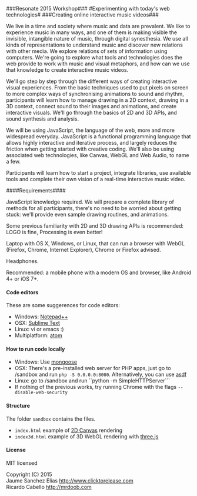 ###Resonate 2015 Workshop###
#Experimenting with today's web technologies#
###Creating online interactive music videos###

We live in a time and society where music and data are prevalent. We like to experience music in many ways, and one of them is making visible the invisible, intangible nature of music, through digital synesthesia. We use all kinds of representations to understand music and discover new relations with other media. We explore relations of sets of information using computers. We're going to explore what tools and technologies does the web provide to work with music and visual metaphors, and how can we use that knowledge to create interactive music videos.

We'll go step by step through the different ways of creating interactive visual experiences. From the basic techniques used to put pixels on screen to more complex ways of synchronising animations to sound and rhythm, participants will learn how to manage drawing in a 2D context, drawing in a 3D context, connect sound to their images and animations, and create interactive visuals. We'll go through the basics of 2D and 3D APIs, and sound synthesis and analysis.

We will be using JavaScript, the language of the web, more and more widespread everyday. JavaScript is a functional programming language that allows highly interactive and iterative process, and largely reduces the friction when getting started with creative coding. We'll also be using associated web technologies, like Canvas, WebGL and Web Audio, to name a few.

Participants will learn how to start a project, integrate libraries, use available tools and complete their own vision of a real-time interactive music video.

####Requirements####

JavaScript knowledge required. We will prepare a complete library of methods for all participants, there's no need to be worried about getting stuck: we'll provide even sample drawing routines, and animations.

Some previous familiarity with 2D and 3D drawing APIs is recommended: LOGO is fine, Processing is even better!

Laptop with OS X, Windows, or Linux, that can run a browser with WebGL (Firefox, Chrome, Internet Explorer), Chrome or Firefox advised.

Headphones.

Recommended: a mobile phone with a modern OS and browser, like Android 4+ or iOS 7+.

#### Code editors ####

These are some suggerences for code editors:

- Windows: [Notepad++](http://notepad-plus-plus.org/)
- OSX: [Sublime Text](http://www.sublimetext.com/)
- Linux: vi or emacs :)
- Multiplatform: [atom](https://atom.io/)

#### How to run code locally ####

- Windows: Use [mongoose](https://code.google.com/p/mongoose/)
- OSX: There's a pre-installed web server for PHP apps, just go to /sandbox and run ``php -S 0.0.0.0:8000``. Alternatively, you can use [asdf](https://www.npmjs.com/package/asdf)
- Linux: go to /sandbox and run ``python -m SimpleHTTPServer```
- If nothing of the previous works, try running Chrome with the flags ``--disable-web-security``

#### Structure ####

The folder ``sandbox`` contains the files.

- ``index.html`` example of [2D Canvas](http://cheatsheetworld.com/programming/html5-canvas-cheat-sheet/) rendering
- ``index3d.html`` example of 3D WebGL rendering with [three.js](http://threejs.org/docs/)

#### License ####

MIT licensed

Copyright (C) 2015  
Jaume Sanchez Elias http://www.clicktorelease.com  
Ricardo Cabello http://mrdoob.com
